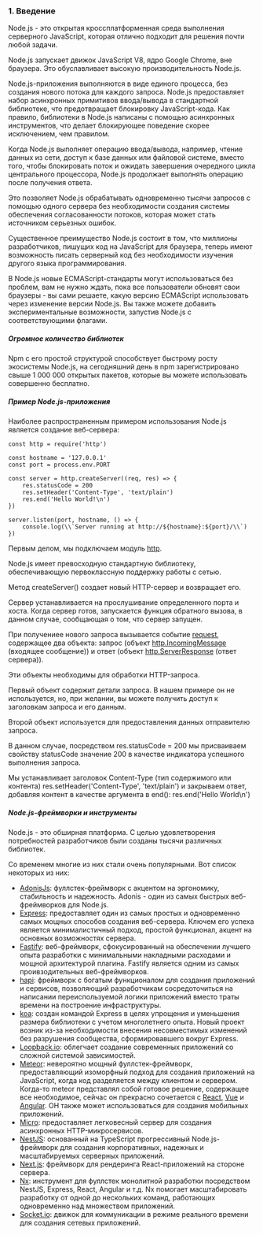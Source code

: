 ### 1\. Введение

Node.js - это открытая кроссплатформенная среда выполнения серверного JavaScript, которая отлично подходит для решения почти любой задачи.

Node.js запускает движок JavaScript V8, ядро Google Chrome, вне браузера. Это обуславливает высокую производительность Node.js. 

Node.js-приложения выполняются в виде единого процесса, без создания нового потока для каждого запроса. Node.js предоставляет набор асинхронных примитивов ввода/вывода в стандартной библиотеке, что предотвращает блокировку JavaScript-кода. Как правило, библиотеки в Node.js написаны с помощью асинхронных инструментов, что делает блокирующее поведение скорее исключением, чем правилом. 

Когда Node.js выполняет операцию ввода/вывода, например, чтение данных из сети, доступ к базе данных или файловой системе, вместо того, чтобы блокировать поток и ожидать завершения очередного цикла центрального процессора, Node.js продолжает выполнять операцию после получения ответа. 

Это позволяет Node.js обрабатывать одновременно тысячи запросов с помощью одного сервера без необходимости создания системы обеспечения согласованности потоков, которая может стать источником серьезных ошибок. 

Существенное преимущество Node.js состоит в том, что миллионы разработчиков, пишущих код на JavaScript для браузера, теперь имеют возможность писать серверный код без необходимости изучения другого языка программирования. 

В Node.js новые ECMAScript-стандарты могут использоваться без проблем, вам не нужно ждать, пока все пользователи обновят свои браузеры - вы сами решаете, какую версию ECMAScript использовать через изменение версии Node.js. Вы также можете добавить экспериментальные возможности, запустив Node.js с соответствующими флагами. 

##### Огромное количество библиотек

Npm с его простой структурой способствует быстрому росту экосистемы Node.js, на сегодняшний день в npm зарегистрировано свыше 1 000 000 открытых пакетов, которые вы можете использовать совершенно бесплатно. 

##### Пример Node.js-приложения
Наиболее распространенным примером использования Node.js является создание веб-сервера:

    const http = require('http')

    const hostname = '127.0.0.1'
    const port = process.env.PORT 

    const server = http.createServer((req, res) => {
        res.statusCode = 200
        res.setHeader('Content-Type', 'text/plain')
        res.end('Hello World!\n')
    })

    server.listen(port, hostname, () => {
        console.log(\\`Server running at http://${hostname}:${port}/\\`)
    })

Первым делом, мы подключаем модуль [http][anchor0]. 

Node.js имеет превосходную стандартную библиотеку, обеспечивающую первоклассную поддержку работы с сетью. 

Метод createServer() создает новый HTTP-сервер и возвращает его. 

Сервер устанавливается на прослушивание определенного порта и хоста. Когда сервер готов, запускается функция обратного вызова, в данном случае, сообщающая о том, что сервер запущен. 

При получениее нового запроса вызывается событие [request][anchor1], содержащее два объекта: запрос (объект [http.IncomingMessage][anchor2] (входящее сообщение)) и ответ (объект [http.ServerResponse][anchor3] (ответ сервера)). 

Эти объекты необходимы для обработки HTTP-запроса. 

Первый объект содержит детали запроса. В нашем примере он не используется, но, при желании, вы можете получить доступ к заголовкам запроса и его данным. 

Второй объект используется для предоставления данных отправителю запроса. 

В данном случае, посредством res.statusCode = 200 мы присваиваем свойству statusCode значение 200 в качестве индикатора успешного выполнения запроса. 

Мы устанавливает заголовок Content-Type (тип содержимого или контента) res.setHeader('Content-Type', 'text/plain') и закрываем ответ, добавляя контент в качестве аргумента в end(): res.end('Hello World\\n')

##### Node.js-фреймворки и инструменты

Node.js - это обширная платформа. С целью удовлетворения потребностей разработчиков были созданы тысячи различных библиотек. 

Со временем многие из них стали очень популярными. Вот список некоторых из них:

* [AdonisJs][anchor4]: фуллстек-фреймворк с акцентом на эргономику, стабильность и надежность. Adonis - один из самых быстрых веб-фреймворков для Node.js.
* [Express][anchor5]: предоставляет один из самых простых и одновременно самых мощных способов создания веб-сервера. Ключем его успеха является минималистичный подход, простой функционал, акцент на основных возможностях сервера.
* [Fastify][anchor6]: веб-фреймворк, сфокусированный на обеспечении лучшего опыта разработки с минимальными накладными расходами и мощной архитектурой плагина. Fastify является одним из самых проивзодительных веб-фреймворков.
* [hapi][anchor7]: фреймворк с богатым функционалом для создания приложений и сервисов, позволяющий разработчикам сосредоточиться на написании переиспользуемой логики приложений вместо траты времени на построение инфраструктуры.
* [koa][anchor8]: создан командой Express в целях упрощения и уменьшения размера библиотеки с учетом многолетнего опыта. Новый проект возник из-за необходимости внесения несовместимых изменений без разрушения сообщества, сформировавшего вокруг Express.
* [Loopback.io][anchor9]: облегчает создание современных приложений со сложной системой зависимостей.
* [Meteor][anchor10]: невероятно мощный фуллстек-фреймворк, предоставляющий изоморфный подход для создания приложений на JavaScript, когда код разделяется между клиентом и сервером. Когда-то meteor представлял собой готовое решение, содержащее все необходимое, сейчас он прекрасно сочетается с [React][anchor11], [Vue][anchor12] и [Angular][anchor13]. ОН также может использоваться для создания мобильных приложений.
* [Micro][anchor14]: предоставляет легковесный сервер для создания асинхронных HTTP-микросервисов.
* [NestJS][anchor15]: основанный на TypeScript прогрессивный Node.js-фреймворк для создания корпоративных, надежных и масштабируемых серверных приложений.
* [Next.js][anchor16]: фреймворк для рендеринга React-приложений на стороне сервера.
* [Nx][anchor17]: инструмент для фуллстек монолитной разработки посредством NestJS, Express, React, Angular и т.д. Nx помогает масштабировать разработку от одной до нескольких команд, работающих одновременно над множеством приложений.
* [Socket.io][anchor18]: движок для коммуникации в режиме реального времени для создания сетевых приложений.


[anchor0]: https://nodejs.org/api/http.html
[anchor1]: https://nodejs.org/api/http.html#http_event_request
[anchor2]: https://nodejs.org/api/http.html#http_class_http_incomingmessage
[anchor3]: https://nodejs.org/api/http.html#http_class_http_serverresponse
[anchor4]: https://adonisjs.com/
[anchor5]: https://expressjs.com/
[anchor6]: https://www.fastify.io/
[anchor7]: https://hapi.dev/
[anchor8]: https://koajs.com/
[anchor9]: https://loopback.io/
[anchor10]: https://www.meteor.com/
[anchor11]: https://reactjs.org/
[anchor12]: https://vuejs.org/
[anchor13]: https://angular.io/
[anchor14]: https://github.com/vercel/micro
[anchor15]: https://nestjs.com/
[anchor16]: https://nextjs.org/
[anchor17]: https://nx.dev/
[anchor18]: https://socket.io/

